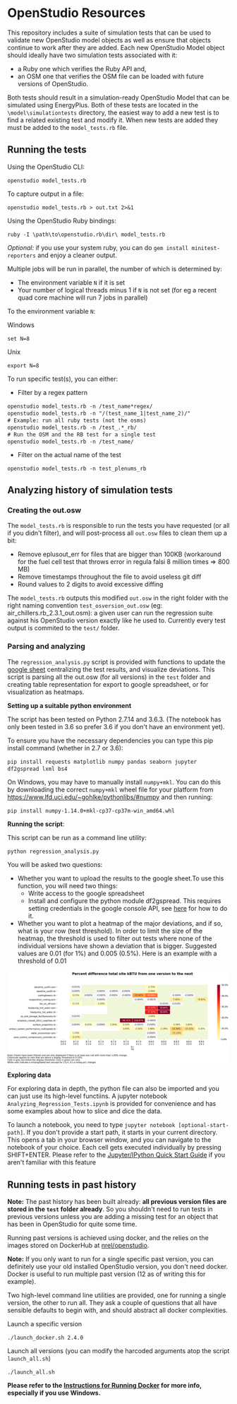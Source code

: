 OpenStudio Resources
==========

This repository includes a suite of simulation tests that can be used to validate new OpenStudio model objects as well as ensure that objects continue to work after they are added. 
Each new OpenStudio Model object should ideally have two simulation tests associated with it:

* a Ruby one which verifies the Ruby API and,
* an OSM one that verifies the OSM file can be loaded with future versions of OpenStudio.  

Both tests should result in a simulation-ready OpenStudio Model that can be simulated using EnergyPlus. 
Both of these tests are located in the `\model\simulationtests` directory, the easiest way to add a new test is to find a related existing test and modify it. 
When new tests are added they must be added to the `model_tests.rb` file.

## Running the tests

Using the OpenStudio CLI:
```
openstudio model_tests.rb
```

To capture output in a file:

```
openstudio model_tests.rb > out.txt 2>&1
```

Using the OpenStudio Ruby bindings:

```
ruby -I \path\to\openstudio.rb\dir\ model_tests.rb
```

*Optional:* if you use your system ruby, you can do `gem install minitest-reporters` and enjoy a cleaner output.

Multiple jobs will be run in parallel, the number of which is determined by:

* The environment variable `N` if it is set
* Your number of logical threads minus 1 if `N` is not set (for eg a recent quad core machine will run 7 jobs in parallel)

To the environment variable `N`:

Windows
```
set N=8
```

Unix
```
export N=8
```

To run specific test(s), you can either:

* Filter by a regex pattern

```
openstudio model_tests.rb -n /test_name*regex/
openstudio model_tests.rb -n "/(test_name_1|test_name_2)/"
# Example: run all ruby tests (not the osms)
openstudio model_tests.rb -n /test_.*_rb/
# Run the OSM and the RB test for a single test
openstudio model_tests.rb -n /test_name/
```

* Filter on the actual name of the test

```
openstudio model_tests.rb -n test_plenums_rb
```

## Analyzing history of simulation tests

### Creating the out.osw

The `model_tests.rb` is responsible to run the tests you have requested (or all if you didn't filter), and will post-process all `out.osw` files to clean them up a bit:

* Remove eplusout_err for files that are bigger than 100KB (workaround for the fuel cell test that throws error in regula falsi 8 million times => 800 MB)
* Remove timestamps throughout the file to avoid useless git diff
* Round values to 2 digits to avoid excessive diffing

The `model_tests.rb`  outputs this modified `out.osw` in the right folder with the right naming convention `test_osversion_out.osw` (eg: air_chillers.rb_2.3.1_out.osm):
a given user can run the regression suite against his OpenStudio version exactly like he used to. Currently every test output is commited to the `test/` folder.

### Parsing and analyzing

The `regression_analysis.py` script is provided with functions to update the [google sheet](https://docs.google.com/spreadsheets/d/1gL8KSwRPtMPYj-QrTwlCwHJvNRP7llQyEinfM1-1Usg/edit#gid=1548402386) centralizing the test results, and visualize deviations.
This script is parsing all the out.osw (for all versions) in the `test` folder and creating table representation for export to google spreadsheet, or for visualization as heatmaps.

**Setting up a suitable python environment**

The script has been tested on Python 2.7.14 and 3.6.3. (The notebook has only been tested in 3.6 so prefer 3.6 if you don't have an environment yet). 

To ensure you have the necessary dependencies you can type this pip install command (whether in 2.7 or 3.6):

```
pip install requests matplotlib numpy pandas seaborn jupyter df2gspread lxml bs4
```

On Windows, you may have to manually install `numpy+mkl`.  You can do this by downloading the correct `numpy+mkl` wheel file for your platform from https://www.lfd.uci.edu/~gohlke/pythonlibs/#numpy and then running:

```
pip install numpy-1.14.0+mkl-cp37-cp37m-win_amd64.whl
```

**Running the script**:

This script can be run as a command line utility:
```
python regression_analysis.py
```

You will be asked two questions:
* Whether you want to upload the results to the google sheet.To use this function, you will need two things: 
    * Write access to the google spreadsheet
    * Install and configure the python module df2gspread. This requires setting credentials in the google console API, see [here](https://df2gspread.readthedocs.io/en/latest/overview.html#access-credentials) for how to do it.
* Whether you want to plot a heatmap of the major deviations, and if so, what is your row (test threshold). In order to limit the size of the heatmap, the threshold is used to filter out tests where none of the individual versions have shown a deviation that is bigger. Suggested values are 0.01 (for 1%) and 0.005 (0.5%). Here is an example with a threshold of 0.01

![Percentage difference in total site kBTU](doc/images/site_kbtu_pct_change.png)

**Exploring data**

For exploring data in depth, the python file can also be imported and you can just use its high-level functiins. A jupyter notebook `Analyzing_Regression_Tests.ipynb` is provided for convenience and has some examples about how to slice and dice the data.

To launch a notebook, you need to type `jupyter notebook [optional-start-path]`. If you don't provide a start path, it starts in your current directory.
This opens a tab in your browser window, and you can navigate to the notebook of your choice. Each cell gets executed individually by pressing SHIFT+ENTER.
Please refer to the [Jupyter/IPython Quick Start Guide](https://jupyter-notebook-beginner-guide.readthedocs.io/en/latest/) if you aren't familiar with this feature


## Running tests in past history

**Note:** The past history has been built already: **all previous version files are stored in the `test` folder already**.
So you shouldn't need to run tests in previous versions unless you are adding a missing test for an object that has been in OpenStudio for quite some time.

Running past versions is achieved using docker, and the relies on the images stored on DockerHub at [nrel/openstudio](https://hub.docker.com/r/nrel/openstudio/).

**Note:** If you only want to run for a single specific past version, you can definitely use your old installed OpenStudio version, you don't need docker.
Docker is useful to run multiple past version (12 as of writing this for example).

Two high-level command line utilities are provided, one for running a single version, the other to run all.
They ask a couple of questions that all have sensible defaults to begin with, and should abstract all docker complexities.

Launch a specific version
```
./launch_docker.sh 2.4.0
```

Launch all versions (you can modify the harcoded arguments atop the script `launch_all.sh`)
```
./launch_all.sh
```

**Please refer to the [Instructions for Running Docker](doc/Instructions_Docker.md) for more info, especially if you use Windows.**
